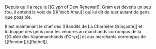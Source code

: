 Depuis qu'il a reçu le [[Glyph of Dew Renewal]], Gram est devenu un peu fou, il entend la voix de [[K'inich Ahau]] qui lui dit de tuer autant de gens que possible.

Il est maintenant le chef des [[Bandits de La Charnière Grinçante]] et kidnappe des gens pour les vendres au marchands corrompus de la [[Guilde des Vapomarchands d'Oryx]] et aux marchants corrompus de [[Rondon]]/[[Rathel]].
